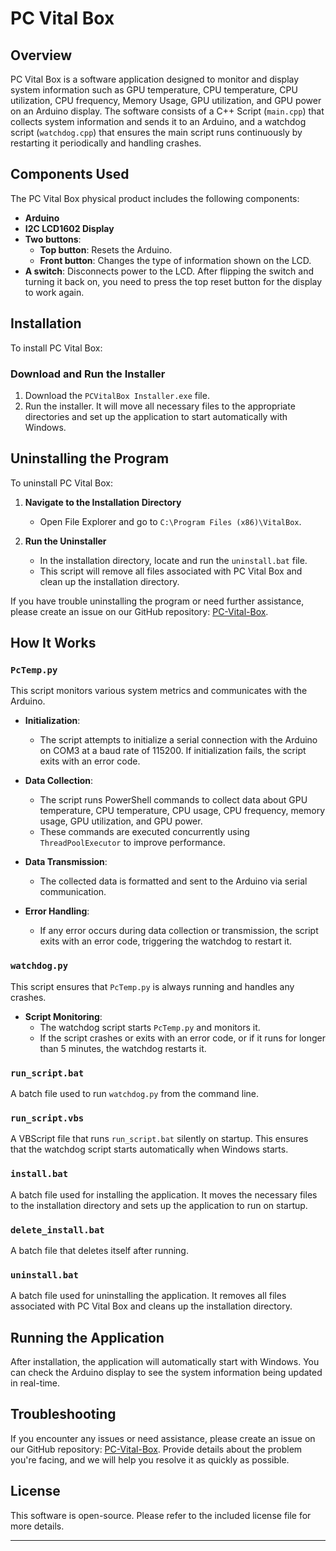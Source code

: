 # PC Vital Box

## Overview
PC Vital Box is a software application designed to monitor and display system information such as GPU temperature, CPU temperature, CPU utilization, CPU frequency, Memory Usage, GPU utilization, and GPU power on an Arduino display. The software consists of a C++ Script (`main.cpp`) that collects system information and sends it to an Arduino, and a watchdog script (`watchdog.cpp`) that ensures the main script runs continuously by restarting it periodically and handling crashes.

## Components Used
The PC Vital Box physical product includes the following components:
- **Arduino**
- **I2C LCD1602 Display**
- **Two buttons**:
  - **Top button**: Resets the Arduino.
  - **Front button**: Changes the type of information shown on the LCD.
- **A switch**: Disconnects power to the LCD. After flipping the switch and turning it back on, you need to press the top reset button for the display to work again.

## Installation
To install PC Vital Box:

### Download and Run the Installer
1. Download the `PCVitalBox Installer.exe` file.
2. Run the installer. It will move all necessary files to the appropriate directories and set up the application to start automatically with Windows.

## Uninstalling the Program
To uninstall PC Vital Box:

1. **Navigate to the Installation Directory**
   - Open File Explorer and go to `C:\Program Files (x86)\VitalBox`.

2. **Run the Uninstaller**
   - In the installation directory, locate and run the `uninstall.bat` file.
   - This script will remove all files associated with PC Vital Box and clean up the installation directory.

If you have trouble uninstalling the program or need further assistance, please create an issue on our GitHub repository: [PC-Vital-Box](https://github.com/aaron-is-the-best2114/PC-Vital-Box).

## How It Works

### `PcTemp.py`
This script monitors various system metrics and communicates with the Arduino.

- **Initialization**:
  - The script attempts to initialize a serial connection with the Arduino on COM3 at a baud rate of 115200. If initialization fails, the script exits with an error code.

- **Data Collection**:
  - The script runs PowerShell commands to collect data about GPU temperature, CPU temperature, CPU usage, CPU frequency, memory usage, GPU utilization, and GPU power.
  - These commands are executed concurrently using `ThreadPoolExecutor` to improve performance.

- **Data Transmission**:
  - The collected data is formatted and sent to the Arduino via serial communication.

- **Error Handling**:
  - If any error occurs during data collection or transmission, the script exits with an error code, triggering the watchdog to restart it.

### `watchdog.py`
This script ensures that `PcTemp.py` is always running and handles any crashes.

- **Script Monitoring**:
  - The watchdog script starts `PcTemp.py` and monitors it.
  - If the script crashes or exits with an error code, or if it runs for longer than 5 minutes, the watchdog restarts it.

### `run_script.bat`
A batch file used to run `watchdog.py` from the command line.

### `run_script.vbs`
A VBScript file that runs `run_script.bat` silently on startup. This ensures that the watchdog script starts automatically when Windows starts.

### `install.bat`
A batch file used for installing the application. It moves the necessary files to the installation directory and sets up the application to run on startup.

### `delete_install.bat`
A batch file that deletes itself after running.

### `uninstall.bat`
A batch file used for uninstalling the application. It removes all files associated with PC Vital Box and cleans up the installation directory.

## Running the Application
After installation, the application will automatically start with Windows. You can check the Arduino display to see the system information being updated in real-time.

## Troubleshooting
If you encounter any issues or need assistance, please create an issue on our GitHub repository: [PC-Vital-Box](https://github.com/aaron-is-the-best2114/PC-Vital-Box). Provide details about the problem you're facing, and we will help you resolve it as quickly as possible.

## License
This software is open-source. Please refer to the included license file for more details.

---
